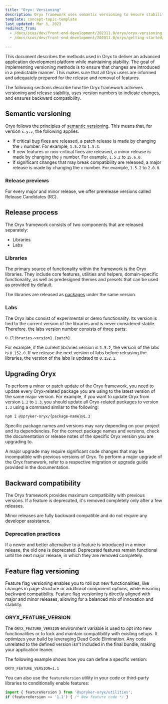 ```yaml
---
title: "Oryx: Versioning"
description: Oryx framework uses semantic versioning to ensure stability
template: concept-topic-template
last_updated: Mar 3, 2023
redirect_from:
  - /docs/scos/dev/front-end-development/202311.0/oryx/oryx-versioning.html
  - /docs/scos/dev/front-end-development/202311.0/oryx/getting-started/oryx-versioning.html

---
```


This document describes the methods used in Oryx to deliver an advanced application development platform while maintaining stability. The goal of implementing versioning methods is to ensure that changes are introduced in a predictable manner. This makes sure that all Oryx users are informed and adequately prepared for the release and removal of features.

The following sections describe how the Oryx framework achieves versioning and release stability, uses version numbers to indicate changes, and ensures backward compatibility.

## Semantic versioning

Oryx follows the principles of [semantic versioning](https://semver.org/). This means that, for version `x.y.z`, the following applies:
- If critical bug fixes are released, a patch release is made by changing the `z` number. For example, `1.5.2` to `1.5.3`.
- If new features or non-critical fixes are released, a minor release is made by changing the `y` number. For example, `1.5.2` to `15.6.0`.
- If significant changes that may break compatibility are released, a major release is made by changing the `x` number. For example, `1.5.2` to `2.0.0`.

### Release previews

For every major and minor release, we offer prerelease versions called Release Candidates (RC).

## Release process

The Oryx framework consists of two components that are released separately:
- Libraries
- Labs

### Libraries

The primary source of functionality within the framework is the Oryx libraries. They include core features, utilities and helpers, domain-specific functionality, as well as predesigned themes and presets that can be used as provided by default.

The libraries are released as [packages](https://www.npmjs.com/org/spryker-oryx) under the same version.

### Labs

The Oryx labs consist of experimental or demo functionality. Its version is tied to the current version of the libraries and is never considered stable. Therefore, the labs version number consists of three parts:

```
0.{libraries-version}.{patch}
```

For example, if the current libraries version is `1.5.2`, the version of the labs is `0.152.0`. If we release the next version of labs before releasing the libraries, the version of the labs is updated to `0.152.1`.

## Upgrading Oryx

To perform a minor or patch update of the Oryx framework, you need to update every Oryx-related package you are using to the latest version of the same major version. For example, if you want to update Oryx from version `1.2` to `1.3`, you should update all Oryx-related packages to version `1.3` using a command similar to the following:
```
npm i @spryker-oryx/{package-name}@1.3
```

Specific package names and versions may vary depending on your project and its dependencies. For the correct package names and versions, check the documentation or release notes of the specific Oryx version you are upgrading to.

A major upgrade may require significant code changes that may be incompatible with previous versions of Oryx. To perform a major upgrade of the Oryx framework, refer to a respective migration or upgrade guide provided in the documentation.

<!--

## Public API

Oryx consists of a range of packages, applications, and tools. To avoid inadvertent use of private APIs and get a clear understanding of what's included or excluded from the private API, see public API](/TODO: add link).-->

## Backward compatibility

The Oryx framework provides maximum compatibility with previous versions. If a feature is deprecated, it's removed completely only after a few releases.

Minor releases are fully backward compatible and do not require any developer assistance.

### Deprecation practices

If a newer and better alternative to a feature is introduced in a minor release, the old one is deprecated. Deprecated features remain functional until the next major release, in which they are removed completely.

## Feature flag versioning

Feature flag versioning enables you to roll out new functionalities, like changes in page structure or additional component options, while ensuring backward compatibility. Feature flag versioning is directly aligned with major and minor releases, allowing for a balanced mix of innovation and stability.

### ORYX_FEATURE_VERSION

The `ORYX_FEATURE_VERSION` environment variable is used to opt into new functionalities or to lock and maintain compatibility with existing setups. It optimizes your build by leveraging Dead Code Elimination. Any code unrelated to the defined version isn't included in the final bundle, making your application leaner.

The following example shows how you can define a specific version:

```
ORYX_FEATURE_VERSION=1.1
```

You can also use the `featureVersion` utility in your code or third-party libraries to conditionally enable features:

```typescript
import { featureVersion } from '@spryker-oryx/utilities';
if (featureVersion >= '1.1') { /* New feature code */ }
```
